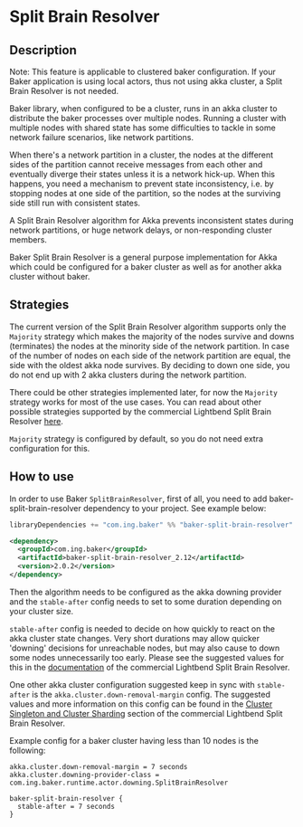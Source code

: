 # Split Brain Resolver

## Description
Note: This feature is applicable to clustered baker configuration. If
your Baker application is using local actors, thus not using akka
cluster, a Split Brain Resolver is not needed.

Baker library, when configured to be a cluster, runs in an akka cluster
to distribute the baker processes over multiple nodes. Running a
cluster with multiple nodes with shared state has some difficulties to
tackle in some network failure scenarios, like network partitions.

When there's a network partition in a cluster, the nodes at the
different sides of the partition cannot receive messages from each
other and eventually diverge their states unless it is a network
hick-up. When this happens, you need a mechanism to prevent state
inconsistency, i.e. by stopping nodes at one side of the partition, so
the nodes at the surviving side still run with consistent states.

A Split Brain Resolver algorithm for Akka prevents inconsistent states
during network partitions, or huge network delays, or non-responding
cluster members.

Baker Split Brain Resolver is a general purpose implementation for Akka
which could be configured for a baker cluster as well as for another
akka cluster without baker.

## Strategies
The current version of the Split Brain Resolver algorithm supports only
the `Majority` strategy which makes the majority of the nodes survive
and downs (terminates) the nodes at the minority side of the network
partition. In case of the number of nodes on each side of the network
partition are equal, the side with the oldest akka node survives. By
deciding to down one side, you do not end up with 2 akka clusters
during the network partition.

There could be other strategies implemented later, for now the
`Majority` strategy works for most of the use cases. You can read about
other possible strategies supported by the commercial Lightbend Split
Brain Resolver [here](https://developer.lightbend.com/docs/akka-commercial-addons/current/split-brain-resolver.html#strategies).

`Majority` strategy is configured by default, so you do not need extra
configuration for this.

## How to use
In order to use Baker `SplitBrainResolver`, first of all, you need to add
baker-split-brain-resolver dependency to your project. See example
below:

``` scala tab="Sbt"
libraryDependencies += "com.ing.baker" %% "baker-split-brain-resolver" % "2.0.2"
```

``` xml tab="Maven"
<dependency>
  <groupId>com.ing.baker</groupId>
  <artifactId>baker-split-brain-resolver_2.12</artifactId>
  <version>2.0.2</version>
</dependency>
```

Then the algorithm needs to be configured as the akka downing provider
and the `stable-after` config needs to set to some duration depending
on your cluster size.

`stable-after` config is needed to decide on how quickly to react on
the akka cluster state changes. Very short durations may allow quicker
'downing' decisions for unreachable nodes, but may also cause to down
some nodes unnecessarily too early. Please see the suggested values for
this in the [documentation](https://developer.lightbend.com/docs/akka-commercial-addons/current/split-brain-resolver.html#stable-after)
of the commercial Lightbend Split Brain Resolver.

One other akka cluster configuration suggested keep in sync with
`stable-after` is the `akka.cluster.down-removal-margin` config.
The suggested values and more information on this config can be found
in the [Cluster Singleton and Cluster Sharding](https://developer.lightbend.com/docs/akka-commercial-addons/current/split-brain-resolver.html#cluster-singleton-and-cluster-sharding)
section of the commercial Lightbend Split Brain Resolver.

Example config for a baker cluster having less than 10 nodes is the
following:
```
akka.cluster.down-removal-margin = 7 seconds
akka.cluster.downing-provider-class = com.ing.baker.runtime.actor.downing.SplitBrainResolver

baker-split-brain-resolver {
  stable-after = 7 seconds
}
```

